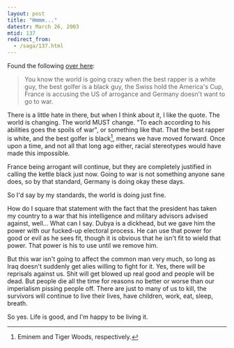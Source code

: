 ```yaml
---
layout: post
title: "Hmmm..."
datestr: March 26, 2003
mtid: 137
redirect_from:
  - /saga/137.html
---
```


Found the following <a href="http://www.sashadesign.com/comments/609/">over here</a>:

> You know the world is going crazy when the best rapper is a white guy,
> the best golfer is a black guy, the Swiss hold the America's Cup,
> France is accusing the US of arrogance and Germany doesn't want to go
> to war.

There is a little hate in there, but when I think about it, I like the quote.
The world is changing.  The world MUST change.  "To each according to his
abilities goes the spoils of war", or something like that.  That the best
rapper is white, and the best golfer is black[^2], means we have moved forward.
Once upon a time, and not all that long ago either, racial stereotypes
would have made this impossible.

France being arrogant will continue, but they are completely justified in calling the kettle black just now.  Going to war is not something anyone sane does, so by that standard, Germany is doing okay these days.

So I'd say by my standards, the world is doing just fine.

How do I square that statement with the fact that the president has taken my country to a war that his intelligence and military advisors advised against, well... What can I say.  Dubya is a dickhead, but we gave him the power with our fucked-up electoral process.  He can use that power for good or evil as he sees fit, though it is obvious that he isn't fit to wield that power.  That power is his to use until we remove him.

But this war isn't going to affect the common man very much, so long as Iraq doesn't suddenly get alies willing to fight for it.  Yes, there will be reprisals against us.  Shit will get blowed up real good and people will be dead.  But people die all the time for reasons no better or worse than our imperialism pissing people off.  There are just to many of us to kill, the survivors will continue to live their lives, have children, work, eat, sleep, breath.

So yes.  Life is good, and I'm happy to be living it.

[^2]: Eminem and Tiger Woods, respectively.
